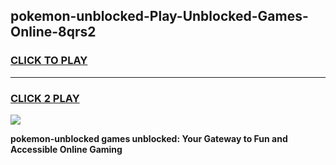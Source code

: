 
## pokemon-unblocked-Play-Unblocked-Games-Online-8qrs2
<h3>
<a href="https://premium76.site?title=pokemon-unblocked&ref=25A">CLICK TO PLAY</a></h3>
<hr>

<h3>
<a href="https://premium76.site?title=pokemon-unblocked&ref=25A">CLICK 2 PLAY</a>
  
</h3>

<a href="https://premium76.site?title=pokemon-unblocked&ref=25A"><img src="https://clearcache.store/games.png"></a>


**pokemon-unblocked games unblocked: Your Gateway to Fun and Accessible Online Gaming**
